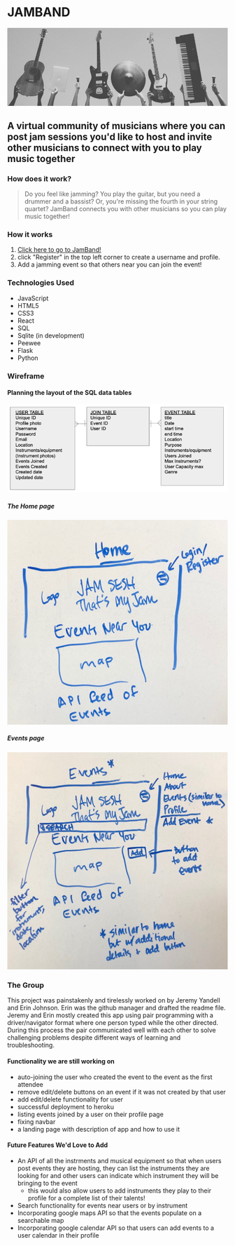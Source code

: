 # JAMBAND
![image](public/images/jamband-cover-photo.png)

## A virtual community of musicians where you can post jam sessions you'd like to host and invite other musicians to connect with you to play music together

### How does it work?
> Do you feel like jamming?  You play the guitar, but you need a drummer and a bassist?  Or, you're missing the fourth in your string quartet? JamBand connects you with other musicians so you can play music together!

### How it works
1. [Click here to go to JamBand!](https://jamband.herokuapp.com/event)
2. click "Register" in the top left corner to create a username and profile.
3. Add a jamming event so that others near you can join the event!

### Technologies Used
- JavaScript
- HTML5
- CSS3
- React
- SQL
- Sqlite (in development)
- Peewee
- Flask
- Python 

### Wireframe
#### Planning the layout of the SQL data tables
![views](public/images/SQL-data-wireframe.png)
##### The Home page
![home page](public/images/wireframe_homepage.JPG)
##### Events page
![events page](public/images/wireframe_events.JPG)

### The Group
This project was painstakenly and tirelessly worked on by Jeremy Yandell and Erin Johnson.  Erin was the github manager and drafted the readme file.  Jeremy and Erin mostly created this app using pair programming with a driver/navigator format where one person typed while the other directed.  During this process the pair communicated well with each other to solve challenging problems despite different ways of learning and troubleshooting.

#### Functionality we are still working on
- auto-joining the user who created the event to the event as the first attendee
- remove edit/delete buttons on an event if it was not created by that user
- add edit/delete functionality for user
- successful deployment to heroku
- listing events joined by a user on their profile page
- fixing navbar
- a landing page with description of app and how to use it


#### Future Features We'd Love to Add
- An API of all the instrments and musical equipment so that when users post events they are hosting, they can list the instruments they are looking for and other users can indicate which instrument they will be bringing to the event
    - this would also allow users to add instruments they play to their profile for a complete list of their talents!
- Search functionality for events near users or by instrument
- Incorporating google maps API so that the events populate on a searchable map
- Incorporating google calendar API so that users can add events to a user calendar in their profile
